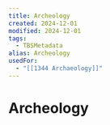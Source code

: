 ```yaml
---
title: Archeology
created: 2024-12-01
modified: 2024-12-01
tags:
  - TBSMetadata
alias: Archeology
usedFor:
  - "[[1344 Archaeology]]"
---
```

# Archeology
